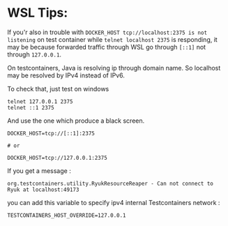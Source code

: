 # WSL Tips: 

If you'r also in trouble with `DOCKER_HOST tcp://localhost:2375 is not listening` on test container while `telnet localhost 2375` is responding, it may be because forwarded traffic through WSL go through `[::1]` not through `127.0.0.1`.

On testcontainers, Java is resolving ip through domain name. So localhost may be resolved by IPv4 instead of IPv6.

To check that, just test on windows 
```
telnet 127.0.0.1 2375
telnet ::1 2375
```
And use the one which produce a black screen. 


```
DOCKER_HOST=tcp://[::1]:2375
 
# or
 
DOCKER_HOST=tcp://127.0.0.1:2375
```

If you get a message : 
```
org.testcontainers.utility.RyukResourceReaper - Can not connect to Ryuk at localhost:49173
```

you can add this variable to specify ipv4 internal Testcontainers network :
```
TESTCONTAINERS_HOST_OVERRIDE=127.0.0.1
```
